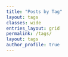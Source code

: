 ```yaml
---
title: "Posts by Tag"
layout: tags
classes: wide
entries_layout: grid
permalink: /tags/
layout: tags
author_profile: true
---
```

